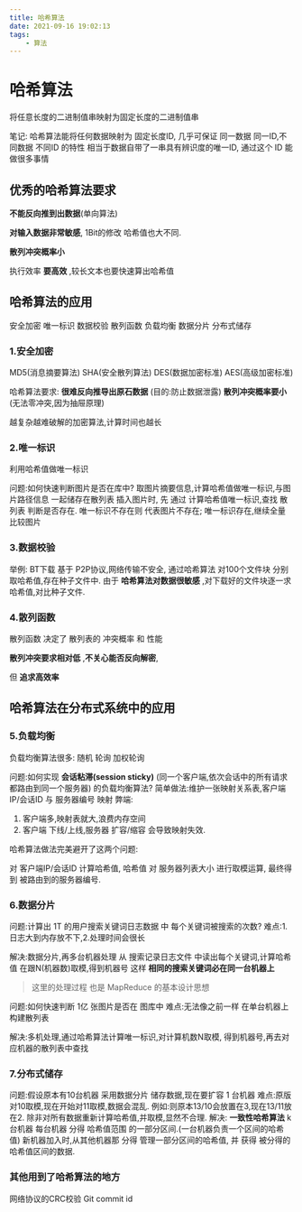 ```yaml
---
title: 哈希算法
date: 2021-09-16 19:02:13
tags: 
    - 算法
---
```


# 哈希算法

将任意长度的二进制值串映射为固定长度的二进制值串

笔记:
哈希算法能将任何数据映射为 固定长度ID,
几乎可保证 同一数据 同一ID,不同数据 不同ID 的特性
相当于数据自带了一串具有辨识度的唯一ID,
通过这个 ID 能做很多事情

## 优秀的哈希算法要求

__不能反向推到出数据__(单向算法)

__对输入数据非常敏感__, 1Bit的修改 哈希值也大不同.

__散列冲突概率小__

执行效率 __要高效__ ,较长文本也要快速算出哈希值

## 哈希算法的应用

安全加密 唯一标识 数据校验 散列函数 负载均衡 数据分片 分布式储存

### 1.安全加密
MD5(消息摘要算法) SHA(安全散列算法) DES(数据加密标准) AES(高级加密标准)

哈希算法要求:
__很难反向推导出原石数据__ (目的:防止数据泄露)
__散列冲突概率要小__ (无法零冲突,因为抽屉原理)

越复杂越难破解的加密算法,计算时间也越长

### 2.唯一标识
利用哈希值做唯一标识

问题:如何快速判断图片是否在库中?
取图片摘要信息,计算哈希值做唯一标识,与图片路径信息 一起储存在散列表
插入图片时,
先 通过 计算哈希值唯一标识,查找 散列表 判断是否存在.
唯一标识不存在则 代表图片不存在; 唯一标识存在,继续全量比较图片

### 3.数据校验
举例:
BT下载 基于 P2P协议,网络传输不安全,
通过哈希算法 对100个文件块 分别取哈希值,存在种子文件中.
由于 __哈希算法对数据很敏感__ ,对下载好的文件块逐一求哈希值,对比种子文件.

### 4.散列函数

散列函数 决定了 散列表的 冲突概率 和 性能

__散列冲突要求相对低__ ,__不关心能否反向解密__,

但 __追求高效率__

## 哈希算法在分布式系统中的应用


### 5.负载均衡
负载均衡算法很多: 随机 轮询 加权轮询

问题:如何实现
__会话粘滞(session sticky)__
(同一个客户端,依次会话中的所有请求都路由到同一个服务器) 
的负载均衡算法?
简单做法:维护一张映射关系表,客户端IP/会话ID 与 服务器编号 映射
弊端:
1. 客户端多,映射表就大,浪费内存空间
2. 客户端 下线/上线,服务器 扩容/缩容 会导致映射失效.

哈希算法做法完美避开了这两个问题:

对 客户端IP/会话ID 计算哈希值, 哈希值 对 服务器列表大小 进行取模运算,
最终得到 被路由到的服务器编号.

### 6.数据分片

问题:计算出 1T 的用户搜索关键词日志数据 中 每个关键词被搜索的次数?
难点:1.日志大到内存放不下,2.处理时间会很长

解决:数据分片,再多台机器处理
从 搜索记录日志文件 中读出每个关键词,计算哈希值 在跟N(机器数)取模,得到机器号
这样 __相同的搜索关键词必在同一台机器上__

> 这里的处理过程 也是 MapReduce 的基本设计思想


问题:如何快速判断 1亿 张图片是否在 图库中
难点:无法像之前一样 在单台机器上构建散列表

解决:多机处理,通过哈希算法计算唯一标识,对计算机数N取模,
得到机器号,再去对应机器的散列表中查找

### 7.分布式储存

问题:假设原本有10台机器 采用数据分片 储存数据,现在要扩容 1 台机器
难点:原版对10取模,现在开始对11取模,数据会混乱.
例如:则原本13/10会放置在3,现在13/11放在2.
    除非对所有数据重新计算哈希值,并取模,显然不合理.
解决: __一致性哈希算法__
k台机器 每台机器 分得 哈希值范围 的一部分区间.(一台机器负责一个区间的哈希值)
新机器加入时,从其他机器那 分得 管理一部分区间的哈希值,
并 获得 被分得的哈希值区间的数据.

### 其他用到了哈希算法的地方
网络协议的CRC校验   Git commit id
